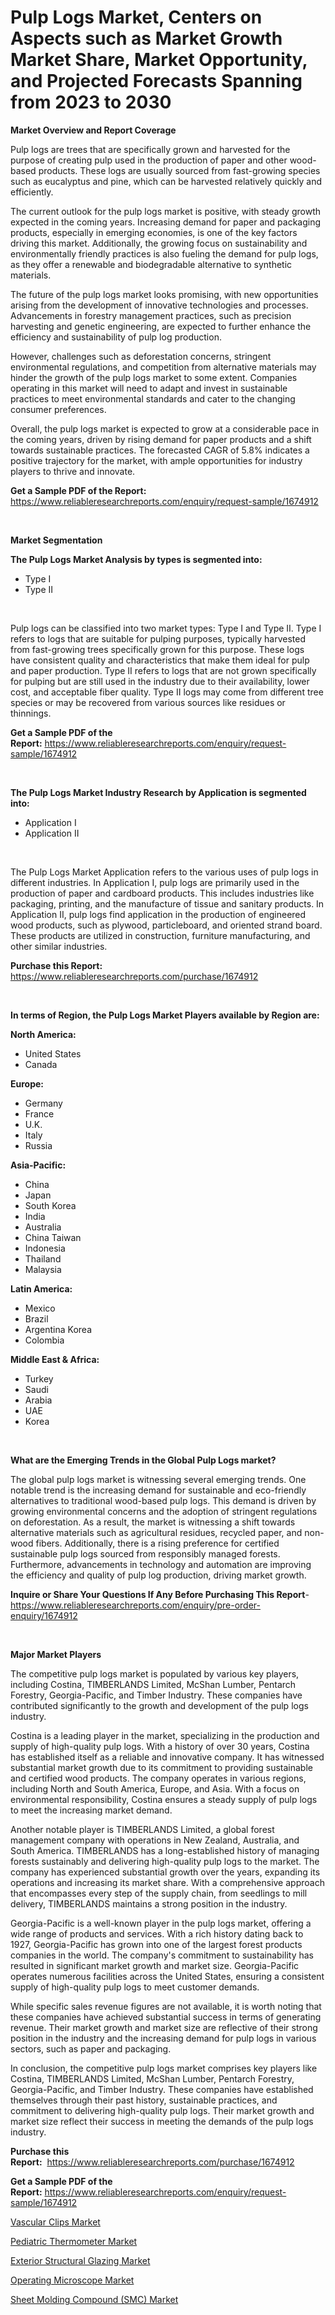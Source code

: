 <p><h1>Pulp Logs Market, Centers on Aspects such as Market Growth Market Share, Market Opportunity, and Projected Forecasts Spanning from 2023 to 2030</h1></p><p><strong>Market Overview and Report Coverage</strong></p>
<p><p>Pulp logs are trees that are specifically grown and harvested for the purpose of creating pulp used in the production of paper and other wood-based products. These logs are usually sourced from fast-growing species such as eucalyptus and pine, which can be harvested relatively quickly and efficiently.</p><p>The current outlook for the pulp logs market is positive, with steady growth expected in the coming years. Increasing demand for paper and packaging products, especially in emerging economies, is one of the key factors driving this market. Additionally, the growing focus on sustainability and environmentally friendly practices is also fueling the demand for pulp logs, as they offer a renewable and biodegradable alternative to synthetic materials.</p><p>The future of the pulp logs market looks promising, with new opportunities arising from the development of innovative technologies and processes. Advancements in forestry management practices, such as precision harvesting and genetic engineering, are expected to further enhance the efficiency and sustainability of pulp log production.</p><p>However, challenges such as deforestation concerns, stringent environmental regulations, and competition from alternative materials may hinder the growth of the pulp logs market to some extent. Companies operating in this market will need to adapt and invest in sustainable practices to meet environmental standards and cater to the changing consumer preferences.</p><p>Overall, the pulp logs market is expected to grow at a considerable pace in the coming years, driven by rising demand for paper products and a shift towards sustainable practices. The forecasted CAGR of 5.8% indicates a positive trajectory for the market, with ample opportunities for industry players to thrive and innovate.</p></p>
<p><strong>Get a Sample PDF of the Report:</strong> <a href="https://www.reliableresearchreports.com/enquiry/request-sample/1674912">https://www.reliableresearchreports.com/enquiry/request-sample/1674912</a></p>
<p>&nbsp;</p>
<p><strong>Market Segmentation</strong></p>
<p><strong>The Pulp Logs Market Analysis by types is segmented into:</strong></p>
<p><ul><li>Type I</li><li>Type II</li></ul></p>
<p>&nbsp;</p>
<p><p>Pulp logs can be classified into two market types: Type I and Type II. Type I refers to logs that are suitable for pulping purposes, typically harvested from fast-growing trees specifically grown for this purpose. These logs have consistent quality and characteristics that make them ideal for pulp and paper production. Type II refers to logs that are not grown specifically for pulping but are still used in the industry due to their availability, lower cost, and acceptable fiber quality. Type II logs may come from different tree species or may be recovered from various sources like residues or thinnings.</p></p>
<p><strong>Get a Sample PDF of the Report:</strong>&nbsp;<a href="https://www.reliableresearchreports.com/enquiry/request-sample/1674912">https://www.reliableresearchreports.com/enquiry/request-sample/1674912</a></p>
<p>&nbsp;</p>
<p><strong>The Pulp Logs Market Industry Research by Application is segmented into:</strong></p>
<p><ul><li>Application I</li><li>Application II</li></ul></p>
<p>&nbsp;</p>
<p><p>The Pulp Logs Market Application refers to the various uses of pulp logs in different industries. In Application I, pulp logs are primarily used in the production of paper and cardboard products. This includes industries like packaging, printing, and the manufacture of tissue and sanitary products. In Application II, pulp logs find application in the production of engineered wood products, such as plywood, particleboard, and oriented strand board. These products are utilized in construction, furniture manufacturing, and other similar industries.</p></p>
<p><strong>Purchase this Report:</strong>&nbsp; <a href="https://www.reliableresearchreports.com/purchase/1674912">https://www.reliableresearchreports.com/purchase/1674912</a></p>
<p>&nbsp;</p>
<p><strong>In terms of Region, the Pulp Logs Market Players available by Region are:</strong></p>
<p>
    <p> <strong> North America: </strong>
        <ul>
            <li>United States</li>
            <li>Canada</li>
        </ul>
        </p> 
    <p> <strong> Europe: </strong>
        <ul>
            <li>Germany</li>
            <li>France</li>
            <li>U.K.</li>
            <li>Italy</li>
            <li>Russia</li>
        </ul>
        </p> 
    <p> <strong> Asia-Pacific: </strong>
        <ul>
            <li>China</li>
            <li>Japan</li>
            <li>South Korea</li>
            <li>India</li>
            <li>Australia</li>
            <li>China Taiwan</li>
            <li>Indonesia</li>
            <li>Thailand</li>
            <li>Malaysia</li>
        </ul>
        </p> 
    <p> <strong> Latin America: </strong>
        <ul>
            <li>Mexico</li>
            <li>Brazil</li>
            <li>Argentina Korea</li>
            <li>Colombia</li>
        </ul>
        </p> 
    <p> <strong> Middle East & Africa: </strong>
        <ul>
            <li>Turkey</li>
            <li>Saudi</li>
            <li>Arabia</li>
            <li>UAE</li>
            <li>Korea</li>
        </ul>
    </p>
    </p>
<p>&nbsp;</p>
<p><strong>What are the Emerging Trends in the Global Pulp Logs market?</strong></p>
<p><p>The global pulp logs market is witnessing several emerging trends. One notable trend is the increasing demand for sustainable and eco-friendly alternatives to traditional wood-based pulp logs. This demand is driven by growing environmental concerns and the adoption of stringent regulations on deforestation. As a result, the market is witnessing a shift towards alternative materials such as agricultural residues, recycled paper, and non-wood fibers. Additionally, there is a rising preference for certified sustainable pulp logs sourced from responsibly managed forests. Furthermore, advancements in technology and automation are improving the efficiency and quality of pulp log production, driving market growth.</p></p>
<p><strong>Inquire or Share Your Questions If Any Before Purchasing This Report</strong>- <a href="https://www.reliableresearchreports.com/enquiry/pre-order-enquiry/1674912">https://www.reliableresearchreports.com/enquiry/pre-order-enquiry/1674912</a></p>
<p>&nbsp;</p>
<p><strong>Major Market Players</strong></p>
<p><p>The competitive pulp logs market is populated by various key players, including Costina, TIMBERLANDS Limited, McShan Lumber, Pentarch Forestry, Georgia-Pacific, and Timber Industry. These companies have contributed significantly to the growth and development of the pulp logs industry.</p><p>Costina is a leading player in the market, specializing in the production and supply of high-quality pulp logs. With a history of over 30 years, Costina has established itself as a reliable and innovative company. It has witnessed substantial market growth due to its commitment to providing sustainable and certified wood products. The company operates in various regions, including North and South America, Europe, and Asia. With a focus on environmental responsibility, Costina ensures a steady supply of pulp logs to meet the increasing market demand.</p><p>Another notable player is TIMBERLANDS Limited, a global forest management company with operations in New Zealand, Australia, and South America. TIMBERLANDS has a long-established history of managing forests sustainably and delivering high-quality pulp logs to the market. The company has experienced substantial growth over the years, expanding its operations and increasing its market share. With a comprehensive approach that encompasses every step of the supply chain, from seedlings to mill delivery, TIMBERLANDS maintains a strong position in the industry.</p><p>Georgia-Pacific is a well-known player in the pulp logs market, offering a wide range of products and services. With a rich history dating back to 1927, Georgia-Pacific has grown into one of the largest forest products companies in the world. The company's commitment to sustainability has resulted in significant market growth and market size. Georgia-Pacific operates numerous facilities across the United States, ensuring a consistent supply of high-quality pulp logs to meet customer demands.</p><p>While specific sales revenue figures are not available, it is worth noting that these companies have achieved substantial success in terms of generating revenue. Their market growth and market size are reflective of their strong position in the industry and the increasing demand for pulp logs in various sectors, such as paper and packaging.</p><p>In conclusion, the competitive pulp logs market comprises key players like Costina, TIMBERLANDS Limited, McShan Lumber, Pentarch Forestry, Georgia-Pacific, and Timber Industry. These companies have established themselves through their past history, sustainable practices, and commitment to delivering high-quality pulp logs. Their market growth and market size reflect their success in meeting the demands of the pulp logs industry.</p></p>
<p><strong>Purchase this Report:</strong>&nbsp;&nbsp;<a href="https://www.reliableresearchreports.com/purchase/1674912">https://www.reliableresearchreports.com/purchase/1674912</a></p>
<p></p>
<p><strong>Get a Sample PDF of the Report:</strong>&nbsp;<a href="https://www.reliableresearchreports.com/enquiry/request-sample/1674912">https://www.reliableresearchreports.com/enquiry/request-sample/1674912</a></p>
<p><p><a href="https://www.linkedin.com/pulse/decoding-vascular-clips-market-deep-dive-latest-trends-f12vc/">Vascular Clips Market</a></p><p><a href="https://www.linkedin.com/pulse/pediatric-thermometer-market-size-2023-2030-global-industrial-gcnqc/">Pediatric Thermometer Market</a></p><p><a href="https://medium.com/@reportprime03/exterior-structural-glazing-market-focuses-on-market-share-size-and-projected-forecast-till-2030-01cb54da03c8">Exterior Structural Glazing Market</a></p><p><a href="https://www.linkedin.com/pulse/operating-microscope-market-size-share-amp-trends-analysis-r9mmc/">Operating Microscope Market</a></p><p><a href="https://medium.com/@reportprime01/sheet-molding-compound-smc-market-analysis-and-sze-forecasted-for-period-from-2023-to-2030-6eb5ca35bdfb">Sheet Molding Compound (SMC) Market</a></p></p>